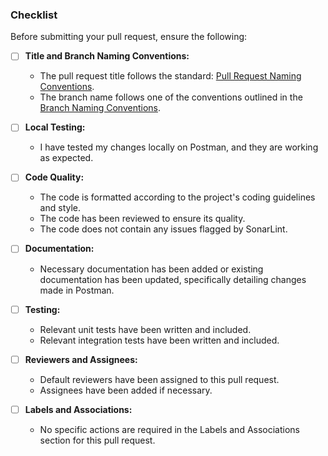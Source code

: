 ### Checklist

Before submitting your pull request, ensure the following:

- [ ] **Title and Branch Naming Conventions:**
    - The pull request title follows the
      standard: [Pull Request Naming Conventions](https://github.com/afet-yonetim-sistemi/ays-be/blob/main/CONTRIBUTING.md#pull-request-naming-conventions).
    - The branch name follows one of the conventions outlined in
      the [Branch Naming Conventions](https://github.com/afet-yonetim-sistemi/ays-be/blob/main/CONTRIBUTING.md#branch-naming-conventions).

- [ ] **Local Testing:**
    - I have tested my changes locally on Postman, and they are working as expected.

- [ ] **Code Quality:**
    - The code is formatted according to the project's coding guidelines and style.
    - The code has been reviewed to ensure its quality.
    - The code does not contain any issues flagged by SonarLint.

- [ ] **Documentation:**
    - Necessary documentation has been added or existing documentation has been updated, specifically detailing changes made in Postman.

- [ ] **Testing:**
    - Relevant unit tests have been written and included.
    - Relevant integration tests have been written and included.

- [ ] **Reviewers and Assignees:**
    - Default reviewers have been assigned to this pull request.
    - Assignees have been added if necessary.

- [ ] **Labels and Associations:**
    - No specific actions are required in the Labels and Associations section for this pull request.
